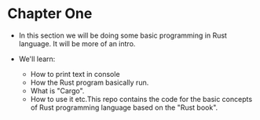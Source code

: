 # Chapter One

- In this section we will be doing some basic programming in Rust language. It will be more of an intro.
  
- We'll learn: 
  - How to print text in console
  - How the Rust program basically run.
  - What is "Cargo".
  - How to use it etc.This repo contains the code for the basic concepts of Rust programming language based on the "Rust book".